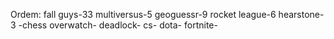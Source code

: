 Ordem:
fall guys-33
multiversus-5
geoguessr-9
rocket league-6
hearstone-3 -chess
overwatch-
deadlock-
cs-
dota-
fortnite-
